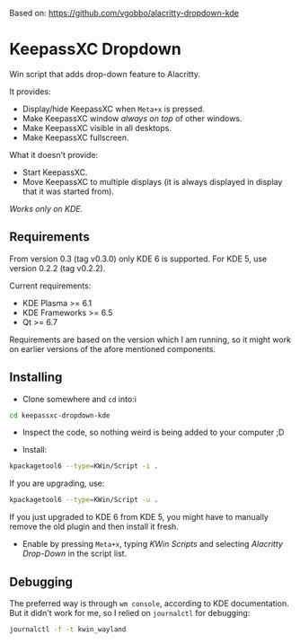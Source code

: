 Based on: https://github.com/vgobbo/alacritty-dropdown-kde

# KeepassXC Dropdown
Win script that adds drop-down feature to Alacritty.

It provides:
- Display/hide KeepassXC when `Meta+x` is pressed.
- Make KeepassXC window _always on top_ of other windows.
- Make KeepassXC visible in all desktops.
- Make KeepassXC fullscreen.

What it doesn't provide:
- Start KeepassXC.
- Move KeepassXC to multiple displays (it is always displayed in display that it was started from).

*Works only on KDE.*

## Requirements

From version 0.3 (tag v0.3.0) only KDE 6 is supported. For KDE 5, use version 0.2.2 (tag v0.2.2).

Current requirements:
- KDE Plasma >= 6.1
- KDE Frameworks >= 6.5
- Qt >= 6.7

Requirements are based on the version which I am running, so it might work on earlier versions of the afore mentioned components.

## Installing

- Clone somewhere and `cd` into:i
```bash
cd keepassxc-dropdown-kde
```

- Inspect the code, so nothing weird is being added to your computer ;D

- Install:
```bash
kpackagetool6 --type=KWin/Script -i .
```

If you are upgrading, use:
```bash
kpackagetool6 --type=KWin/Script -u .
```

If you just upgraded to KDE 6 from KDE 5, you might have to manually remove the old plugin and then install it fresh.

- Enable by pressing `Meta+x`, typing _KWin Scripts_ and selecting _Alacritty Drop-Down_ in the script list.

## Debugging

The preferred way is through `wm console`, according to KDE documentation. But it didn't work for me, so I relied on `journalctl` for debugging:
```bash
journalctl -f -t kwin_wayland
```

